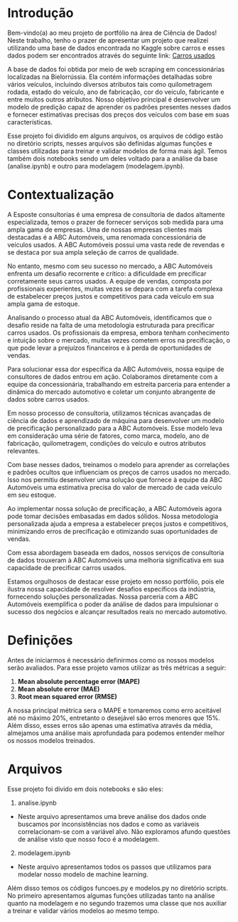 # Introdução

Bem-vindo(a) ao meu projeto de portfólio na área de Ciência de Dados! Neste trabalho, tenho o prazer de apresentar um projeto que realizei utilizando uma base de dados encontrada no Kaggle sobre carros e esses dados podem ser encontrados através do seguinte link: <a href="https://www.kaggle.com/datasets/lepchenkov/usedcarscatalog" target="_blank">Carros usados</a>

A base de dados foi obtida por meio de web scraping em concessionárias localizadas na Bielorrússia. Ela contém informações detalhadas sobre vários veículos, incluindo diversos atributos tais como quilometragem rodada, estado do veículo, ano de fabricação, cor do veículo, fabricante e entre muitos outros atributos. Nosso objetivo principal é desenvolver um modelo de predição capaz de aprender os padrões presentes nesses dados e fornecer estimativas precisas dos preços dos veículos com base em suas características.

Esse projeto foi dividido em alguns arquivos, os arquivos de código estão no diretório scripts, nesses arquivos são definidas algumas funções e classes utilizadas para treinar e validar modelos de forma mais ágil. Temos também dois notebooks sendo um deles voltado para a análise da base (analise.ipynb) e outro para modelagem (modelagem.ipynb).

# Contextualização

A Esposte consultorias é uma empresa de consultoria de dados altamente especializada, temos o prazer de fornecer serviços sob medida para uma ampla gama de empresas. Uma de nossas empresas clientes mais destacadas é a ABC Automóveis, uma renomada concessionária de veículos usados. A ABC Automóveis possui uma vasta rede de revendas e se destaca por sua ampla seleção de carros de qualidade.

No entanto, mesmo com seu sucesso no mercado, a ABC Automóveis enfrenta um desafio recorrente e crítico: a dificuldade em precificar corretamente seus carros usados. A equipe de vendas, composta por profissionais experientes, muitas vezes se depara com a tarefa complexa de estabelecer preços justos e competitivos para cada veículo em sua ampla gama de estoque.

Analisando o processo atual da ABC Automóveis, identificamos que o desafio reside na falta de uma metodologia estruturada para precificar carros usados. Os profissionais da empresa, embora tenham conhecimento e intuição sobre o mercado, muitas vezes cometem erros na precificação, o que pode levar a prejuízos financeiros e à perda de oportunidades de vendas.

Para solucionar essa dor específica da ABC Automóveis, nossa equipe de consultores de dados entrou em ação. Colaboramos diretamente com a equipe da concessionária, trabalhando em estreita parceria para entender a dinâmica do mercado automotivo e coletar um conjunto abrangente de dados sobre carros usados.

Em nosso processo de consultoria, utilizamos técnicas avançadas de ciência de dados e aprendizado de máquina para desenvolver um modelo de precificação personalizado para a ABC Automóveis. Esse modelo leva em consideração uma série de fatores, como marca, modelo, ano de fabricação, quilometragem, condições do veículo e outros atributos relevantes.

Com base nesses dados, treinamos o modelo para aprender as correlações e padrões ocultos que influenciam os preços de carros usados no mercado. Isso nos permitiu desenvolver uma solução que fornece à equipe da ABC Automóveis uma estimativa precisa do valor de mercado de cada veículo em seu estoque.

Ao implementar nossa solução de precificação, a ABC Automóveis agora pode tomar decisões embasadas em dados sólidos. Nossa metodologia personalizada ajuda a empresa a estabelecer preços justos e competitivos, minimizando erros de precificação e otimizando suas oportunidades de vendas.

Com essa abordagem baseada em dados, nossos serviços de consultoria de dados trouxeram à ABC Automóveis uma melhoria significativa em sua capacidade de precificar carros usados.

Estamos orgulhosos de destacar esse projeto em nosso portfólio, pois ele ilustra nossa capacidade de resolver desafios específicos da indústria, fornecendo soluções personalizadas. Nossa parceria com a ABC Automóveis exemplifica o poder da análise de dados para impulsionar o sucesso dos negócios e alcançar resultados reais no mercado automotivo.


# Definições

Antes de iniciarmos é necessário definirmos como os nossos modelos serão avaliados. Para esse projeto vamos utilizar as três métricas a seguir:

1. **Mean absolute percentage error (MAPE)**
2. **Mean absolute error (MAE)**
3. **Root mean squared error (RMSE)**

A nossa principal métrica sera o MAPE e tomaremos como erro aceitável até no máximo 20%, entretanto o desejável são erros menores que 15%. Além disso, esses erros são apenas uma estimativa através da média, almejamos uma análise mais aprofundada para podemos entender melhor os nossos modelos treinados.

# Arquivos

Esse projeto foi divido em dois notebooks e são eles:

1. analise.ipynb

 * Neste arquivo apresentamos uma breve análise dos dados onde buscamos por inconsistências nos dados e como as variáveis correlacionam-se com a variável alvo. Não exploramos afundo questões de análise visto que nosso foco é a modelagem.

2. modelagem.ipynb

 * Neste arquivo apresentamos todos os passos que utilizamos para modelar nosso modelo de machine learning.

 Além disso temos os códigos funcoes.py e modelos.py no diretório  scripts. No primeiro apresentamos algumas funções utilizadas tanto na análise quanto na modelagem e no segundo trazemos uma classe que nos auxiliar a treinar e validar vários modelos ao mesmo tempo.


